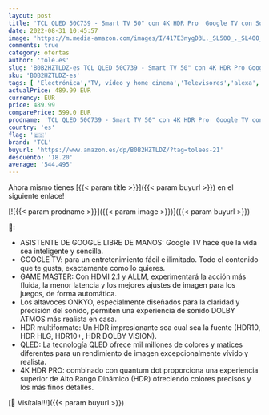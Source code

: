 ```yaml
---
layout: post
title: 'TCL QLED 50C739 - Smart TV 50" con 4K HDR Pro  Google TV con Sonido Onkyo  Motion Clarity  Google Assistant Incorporado & Compatible con Alexa'
date: 2022-08-31 10:45:57
image: 'https://m.media-amazon.com/images/I/417E3nygD3L._SL500_._SL400_.jpg'
comments: true
category: ofertas
author: 'tole.es'
slug: 'B0B2HZTLDZ-es TCL QLED 50C739 - Smart TV 50" con 4K HDR Pro Google TV...'
sku: 'B0B2HZTLDZ-es'
tags: [ 'Electrónica','TV, vídeo y home cinema','Televisores','alexa','tcl','🇪🇸', ]
actualPrice: 489.99 EUR
currency: EUR
price: 489.99
comparePrice: 599.0 EUR
prodname: 'TCL QLED 50C739 - Smart TV 50" con 4K HDR Pro  Google TV con Sonido Onkyo  Motion Clarity  Google Assistant Incorporado & Compatible con Alexa'
country: 'es'
flag: '🇪🇸'
brand: 'TCL'
buyurl: 'https://www.amazon.es/dp/B0B2HZTLDZ/?tag=tolees-21'
descuento: '18.20'
average: '544.495'
---
```


Ahora mismo tienes [{{< param title >}}]({{< param buyurl >}}) en el siguiente enlace!

[![{{< param prodname >}}]({{< param image >}})]({{< param buyurl >}})

🔎:

- ASISTENTE DE GOOGLE LIBRE DE MANOS: Google TV hace que la vida sea inteligente y sencilla.
- GOOGLE TV: para un entretenimiento fácil e ilimitado. Todo el contenido que te gusta, exactamente como lo quieres.
- GAME MASTER: Con HDMI 2.1 y ALLM, experimentará la acción más fluida, la menor latencia y los mejores ajustes de imagen para los juegos, de forma automática.
- Los altavoces ONKYO, especialmente diseñados para la claridad y precisión del sonido, permiten una experiencia de sonido DOLBY ATMOS más realista en casa.
- HDR multiformato: Un HDR impresionante sea cual sea la fuente (HDR10, HDR HLG, HDR10+, HDR DOLBY VISION).
- QLED: La tecnología QLED ofrece mil millones de colores y matices diferentes para un rendimiento de imagen excepcionalmente vívido y realista.
- 4K HDR PRO: combinado con quantum dot proporciona una experiencia superior de Alto Rango Dinámico (HDR) ofreciendo colores precisos y los más finos detalles.

[🛒 Visítala!!!]({{< param buyurl >}})
